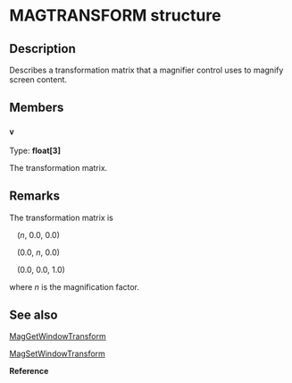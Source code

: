 # MAGTRANSFORM structure

## Description

Describes a transformation matrix that a magnifier control uses to magnify screen content.

## Members

### `v`

Type: **float[3]**

The transformation matrix.

## Remarks

The transformation matrix is

 (*n*, 0.0, 0.0)

 (0.0, *n*, 0.0)

 (0.0, 0.0, 1.0)

where *n* is the magnification factor.

## See also

[MagGetWindowTransform](https://learn.microsoft.com/previous-versions/windows/desktop/api/magnification/nf-magnification-maggetwindowtransform)

[MagSetWindowTransform](https://learn.microsoft.com/previous-versions/windows/desktop/api/magnification/nf-magnification-magsetwindowtransform)

**Reference**